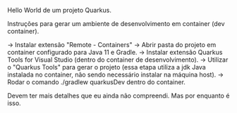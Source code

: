 Hello World de um projeto Quarkus.

Instruções para gerar um ambiente de desenvolvimento em container (dev container).

-> Instalar extensão "Remote - Containers"
-> Abrir pasta do projeto em container configurado para Java 11 e Gradle.
-> Instalar extensão Quarkus Tools for Visual Studio (dentro do container de desenvolvimento).
-> Utilizar o "Quarkus Tools" para gerar o projeto (essa etapa utiliza a jdk Java instalada no container, não
sendo necessário instalar na máquina host).
-> Rodar o comando ./gradlew quarkusDev dentro do container.

Devem ter mais detalhes que eu ainda não compreendi. Mas por enquanto é isso.
